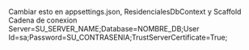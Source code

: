 Cambiar esto en appsettings.json, ResidencialesDbContext y Scaffold Cadena de conexion Server=SU_SERVER_NAME;Database=NOMBRE_DB;User Id=sa;Password=SU_CONTRASENIA;TrustServerCertificate=True;
